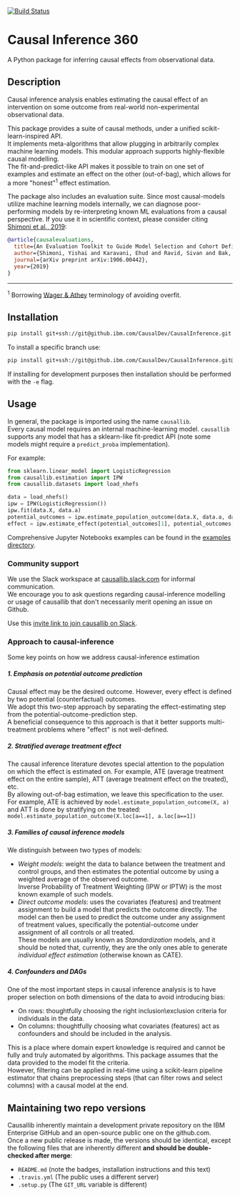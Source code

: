 [![Build Status](https://travis.ibm.com/CausalDev/CausalInference.svg?token=syJBq9fcpyiyP7qQGAqi&branch=restructure)](https://travis.ibm.com/CausalDev/CausalInference)
# Causal Inference 360
A Python package for inferring causal effects from observational data.

## Description
Causal inference analysis enables estimating the causal effect of 
an intervention on some outcome from real-world non-experimental observational data.  

This package provides a suite of causal methods, 
under a unified scikit-learn-inspired API.  
It implements meta-algorithms that allow plugging in arbitrarily complex machine learning models. 
This modular approach supports highly-flexible causal modelling.    
The fit-and-predict-like API makes it possible to train on one set of examples 
and estimate an effect on the other (out-of-bag),
which allows for a more "honest"<sup>1</sup> effect estimation.

The package also includes an evaluation suite. 
Since most causal-models utilize machine learning models internally, 
we can diagnose poor-performing models by re-interpreting known ML evaluations from  a causal perspective.
If you use it in scientific context, please consider citing [Shimoni et al., 2019](https://arxiv.org/abs/1906.00442):
```bibtex
@article{causalevaluations,
  title={An Evaluation Toolkit to Guide Model Selection and Cohort Definition in Causal Inference},
  author={Shimoni, Yishai and Karavani, Ehud and Ravid, Sivan and Bak, Peter and Ng, Tan Hung and Alford, Sharon Hensley and Meade, Denise and Goldschmidt, Yaara},
  journal={arXiv preprint arXiv:1906.00442},
  year={2019}
}
```

-------------
<sup>1</sup> Borrowing [Wager & Athey](https://arxiv.org/abs/1510.04342) terminology of avoiding overfit.  


## Installation
```bash
pip install git+ssh://git@github.ibm.com/CausalDev/CausalInference.git
```
To install a specific branch use:
```bash
pip install git+ssh://git@github.ibm.com/CausalDev/CausalInference.git@{branch-name}#egg=causallib
```

If installing for development purposes then installation should be performed
with the `-e` flag. 

## Usage
In general, the package is imported using the name `causallib`.  
Every causal model requires an internal machine-learning model. 
`causallib` supports any model that has a sklearn-like fit-predict API
(note some models might require a `predict_proba` implementation).  

For example:
```Python
from sklearn.linear_model import LogisticRegression
from causallib.estimation import IPW 
from causallib.datasets import load_nhefs

data = load_nhefs()
ipw = IPW(LogisticRegression())
ipw.fit(data.X, data.a)
potential_outcomes = ipw.estimate_population_outcome(data.X, data.a, data.y)
effect = ipw.estimate_effect(potential_outcomes[1], potential_outcomes[0])
```
Comprehensive Jupyter Notebooks examples can be found in the [examples directory](examples).

### Community support
We use the Slack workspace at [causallib.slack.com](https://causallib.slack.com/) for informal communication.  
We encourage you to ask questions regarding causal-inference modelling or 
usage of causallib that don't necessarily merit opening an issue on Github.  

Use this [invite link to join causallib on Slack](https://join.slack.com/t/causallib/shared_invite/zt-mwxnwe1t-htEgAXr3j3T2UeZj61gP6g). 

### Approach to causal-inference
Some key points on how we address causal-inference estimation

##### 1. Emphasis on potential outcome prediction  
Causal effect may be the desired outcome. 
However, every effect is defined by two potential (counterfactual) outcomes.  
We adopt this two-step approach by separating the effect-estimating step 
from the potential-outcome-prediction step.  
A beneficial consequence to this approach is that it better supports 
multi-treatment problems where "effect" is not well-defined.

##### 2. Stratified average treatment effect
The causal inference literature devotes special attention to the population 
on which the effect is estimated on.
For example, ATE (average treatment effect on the entire sample),
ATT (average treatment effect on the treated), etc.  
By allowing out-of-bag estimation, we leave this specification to the user.
For example, ATE is achieved by `model.estimate_population_outcome(X, a)`
and ATT is done by stratifying on the treated: `model.estimate_population_outcome(X.loc[a==1], a.loc[a==1])`

##### 3. Families of causal inference models
We distinguish between two types of models:
* *Weight models*: weight the data to balance between the treatment and control groups, 
   and then estimates the potential outcome by using a weighted average of the observed outcome.  
   Inverse Probability of Treatment Weighting (IPW or IPTW) is the most known example of such models. 
* *Direct outcome models*: uses the covariates (features) and treatment assignment to build a
   model that predicts the outcome directly. The model can then be used to predict the outcome
   under any assignment of treatment values, specifically the potential-outcome under assignment of
   all controls or all treated.  
   These models are usually known as *Standardization* models, and it should be noted that, currently,
   they are the only ones able to generate *individual effect estimation* (otherwise known as CATE).

##### 4. Confounders and DAGs
One of the most important steps in causal inference analysis is to have 
proper selection on both dimensions of the data to avoid introducing bias:
* On rows: thoughtfully choosing the right inclusion\exclusion criteria 
  for individuals in the data. 
* On columns: thoughtfully choosing what covariates (features) act as confounders 
  and should be included in the analysis.

This is a place where domain expert knowledge is required and cannot be fully and truly automated
by algorithms. 
This package assumes that the data provided to the model fit the criteria.   
However, filtering can be applied in real-time using a scikit-learn pipeline estimator
that chains preprocessing steps (that can filter rows and select columns) with a causal model at the end.


## Maintaining two repo versions
Causallib inherently maintain a development private repository on the IBM Enterprise GitHub
and an open-source public one on the github.com.  
Once a new public release is made, the versions should be identical, 
except the following files that are inherently different 
**and should be double-checked after merge**:
* `README.md` (note the badges, installation instructions and this text)
* `.travis.yml` (The public uses a different server)
* `.setup.py` (The `GIT_URL` variable is different)

